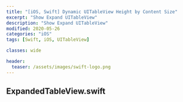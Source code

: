```yaml
---
title: "[iOS, Swift] Dynamic UITableView Height by Content Size"
excerpt: "Show Expand UITableView"
description: "Show Expand UITableView"
modified: 2020-05-26
categories: "iOS"
tags: [Swift, iOS, UITableView]

classes: wide

header:
  teaser: /assets/images/swift-logo.png
---
```


## ExpandedTableView.swift
<script src="https://gist.github.com/tigi44/11ea867de99aba0b540bfb6c051811e8.js"></script>
